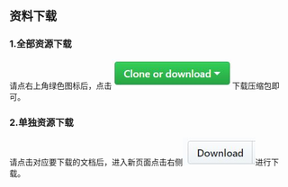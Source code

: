 ## 资料下载

### 1.全部资源下载
请点右上角绿色图标后，点击![make](https://github.com/GraySilver/source/raw/master/_pic/CloneOrDownload.JPG)下载压缩包即可。

### 2.单独资源下载
请点击对应要下载的文档后，进入新页面点击右侧![make1](https://github.com/GraySilver/source/raw/master/_pic/download.JPG)进行下载。
